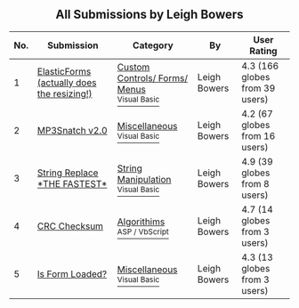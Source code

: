 ﻿<div align="center">

## All Submissions by Leigh Bowers

</div>

No.  | Submission | Category | By   | User Rating
---- | ---------- | -------- | ---- | -----------
1 | [ElasticForms \(actually does the resizing\!\)<br />](https://github.com/Planet-Source-Code/leigh-bowers-elasticforms-actually-does-the-resizing__1-2114) | [Custom Controls/ Forms/  Menus<br /><sup>Visual Basic</sup>](../ByCategory/custom-controls-forms-menus__1-4.md) | Leigh Bowers | 4.3 (166 globes from 39 users)
2 | [MP3Snatch v2\.0<br />](https://github.com/Planet-Source-Code/leigh-bowers-mp3snatch-v2-0__1-1941) | [Miscellaneous<br /><sup>Visual Basic</sup>](../ByCategory/miscellaneous__1-1.md) | Leigh Bowers | 4.2 (67 globes from 16 users)
3 | [String Replace \*THE FASTEST\*<br />](https://github.com/Planet-Source-Code/leigh-bowers-string-replace-the-fastest__1-3635) | [String Manipulation<br /><sup>Visual Basic</sup>](../ByCategory/string-manipulation__1-5.md) | Leigh Bowers | 4.9 (39 globes from 8 users)
4 | [CRC Checksum<br />](https://github.com/Planet-Source-Code/leigh-bowers-crc-checksum__4-7219) | [Algorithims<br /><sup>ASP / VbScript</sup>](../ByCategory/algorithims__4-29.md) | Leigh Bowers | 4.7 (14 globes from 3 users)
5 | [Is Form Loaded?<br />](https://github.com/Planet-Source-Code/leigh-bowers-is-form-loaded__1-5989) | [Miscellaneous<br /><sup>Visual Basic</sup>](../ByCategory/miscellaneous__1-1.md) | Leigh Bowers | 4.3 (13 globes from 3 users)
